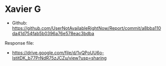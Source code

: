 # Xavier G

* Github: https://github.com/UserNotAvailableRightNow/Report/commit/a8bba110da41d754fab5b0396a76e578eac3bdba

Response file:

* https://drive.google.com/file/d/1vQPoUU6o-lstitDK_b77PrNdR75zJCZu/view?usp=sharing
